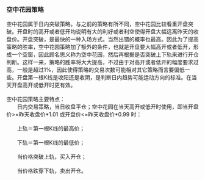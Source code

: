 ### 空中花园策略
空中花园属于日内突破策略。与之前的策略有所不同，空中花园比较看重开盘突破。开盘时的高开或者低开均说明有大的利好或者利空使得开盘大幅远离昨天的收盘价。开盘突破，是最快的一种入场方式。当然出错的概率也最高。因此为了提高策略的胜率，空中花园策略加了额外的条件，也就是开盘要大幅高开或者低开，形成一个空窗，因此顾名思义称为空中花园，然后再根据是否突破上下轨来进行开仓判断。这样一来，策略的胜率将大大提高，不过由于对高开或者低开的幅度要求过高，一般是超过1%，因此使得策略的交易次数可能相对其它策略而言要偏低一些。开盘第一根K线是收阳还是收阴，是判断日内趋势可能运动方向的标准。在当天开盘高开或低开时更有效。<br>
<br>
空中花园策略主要特点：<br>
　　日内交易策略，当日收盘平仓；空中花园在当天高开或低开时使用，即当开盘价>=昨天收盘价\*1.01 或开盘价<=昨天收盘价\*0.99 时：<br>
<br>
　　上轨＝第一根K线的最高价；<br>
<br>
　　下轨＝第一根K线的最低价；<br>
<br>
　　当价格突破上轨，买入开仓；<br>
<br>
　　当价格跌穿下轨，卖出开仓。<br>
